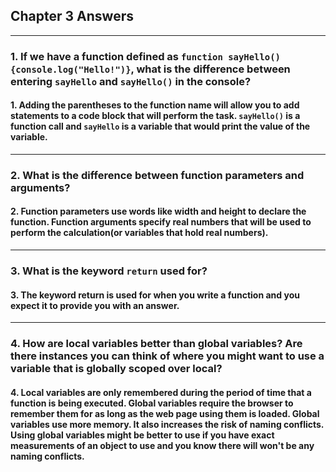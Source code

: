 ## Chapter 3 Answers
---
### 1. If we have a function defined as `function sayHello(){console.log("Hello!")}`, what is the difference between entering `sayHello` and `sayHello()` in the console?

#### 1. Adding the parentheses to the function name will allow you to add statements to a code block that will perform the task. `sayHello()` is a function call and `sayHello` is a variable that would print the value of the variable.
---
### 2.  What is the difference between function parameters and arguments?

#### 2. Function parameters use words like width and height to declare the function. Function arguments specify real numbers that will be used to perform the calculation(or variables that hold real numbers).
---
### 3.  What is the keyword `return` used for?

#### 3. The keyword return is used for when you write a function and you expect it to provide you with an answer.
---
### 4.  How are local variables better than global variables? Are there instances you can think of where you might want to use a variable that is globally scoped over local?

#### 4. Local variables are only remembered during the period of time that a function is being executed. Global variables require the browser to remember them for as long as the web page using them is loaded. Global variables use more memory. It also increases the risk of naming conflicts. Using global variables might be better to use if you have exact measurements of an object to use and you know there will won't be any naming conflicts.
